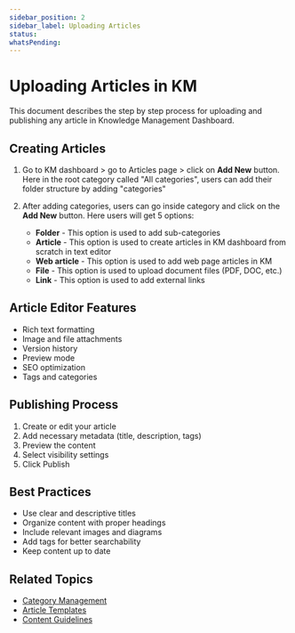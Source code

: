 ```yaml
---
sidebar_position: 2
sidebar_label: Uploading Articles
status: 
whatsPending: 
---
```


# Uploading Articles in KM

This document describes the step by step process for uploading and publishing any article in Knowledge Management Dashboard.

## Creating Articles

1. Go to KM dashboard > go to Articles page > click on **Add New** button.
   Here in the root category called "All categories", users can add their folder structure by adding "categories"

2. After adding categories, users can go inside category and click on the **Add New** button.
   Here users will get 5 options:
   - **Folder** - This option is used to add sub-categories
   - **Article** - This option is used to create articles in KM dashboard from scratch in text editor
   - **Web article** - This option is used to add web page articles in KM
   - **File** - This option is used to upload document files (PDF, DOC, etc.)
   - **Link** - This option is used to add external links

## Article Editor Features

- Rich text formatting
- Image and file attachments
- Version history
- Preview mode
- SEO optimization
- Tags and categories

## Publishing Process

1. Create or edit your article
2. Add necessary metadata (title, description, tags)
3. Preview the content
4. Select visibility settings
5. Click Publish

## Best Practices

- Use clear and descriptive titles
- Organize content with proper headings
- Include relevant images and diagrams
- Add tags for better searchability
- Keep content up to date

## Related Topics

- [Category Management](./category-management.md)
- [Article Templates](./article-templates.md)
- [Content Guidelines](./content-guidelines.md)

